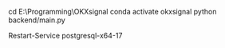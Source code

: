 cd E:\Programming\OKXsignal
conda activate okxsignal
python backend/main.py


Restart-Service postgresql-x64-17
